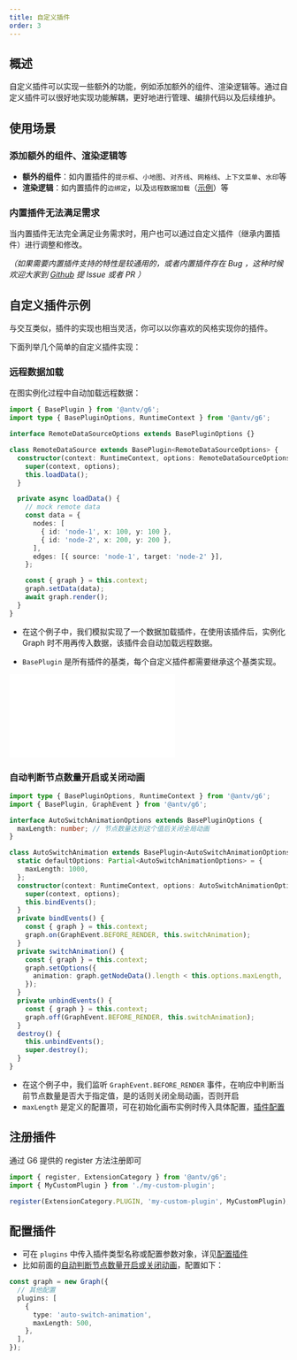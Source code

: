 ```yaml
---
title: 自定义插件
order: 3
---
```


## 概述

自定义插件可以实现一些额外的功能，例如添加额外的组件、渲染逻辑等。通过自定义插件可以很好地实现功能解耦，更好地进行管理、编排代码以及后续维护。

## 使用场景

### 添加额外的组件、渲染逻辑等

- **额外的组件**：如内置插件的`提示框`、`小地图`、`对齐线`、`网格线`、`上下文菜单`、`水印`等
- **渲染逻辑**：如内置插件的`边绑定`，以及`远程数据加载`（[示例](#远程数据加载)）等

### 内置插件无法满足需求

当内置插件无法完全满足业务需求时，用户也可以通过自定义插件（继承内置插件）进行调整和修改。

*（如果需要内置插件支持的特性是较通用的，或者内置插件存在 Bug ，这种时候欢迎大家到 [Github](https://github.com/antvis/G6) 提 Issue 或者 PR ）*

## 自定义插件示例

与交互类似，插件的实现也相当灵活，你可以以你喜欢的风格实现你的插件。

下面列举几个简单的自定义插件实现：

### 远程数据加载

在图实例化过程中自动加载远程数据：

```typescript
import { BasePlugin } from '@antv/g6';
import type { BasePluginOptions, RuntimeContext } from '@antv/g6';

interface RemoteDataSourceOptions extends BasePluginOptions {}

class RemoteDataSource extends BasePlugin<RemoteDataSourceOptions> {
  constructor(context: RuntimeContext, options: RemoteDataSourceOptions) {
    super(context, options);
    this.loadData();
  }

  private async loadData() {
    // mock remote data
    const data = {
      nodes: [
        { id: 'node-1', x: 100, y: 100 },
        { id: 'node-2', x: 200, y: 200 },
      ],
      edges: [{ source: 'node-1', target: 'node-2' }],
    };

    const { graph } = this.context;
    graph.setData(data);
    await graph.render();
  }
}
```

- 在这个例子中，我们模拟实现了一个数据加载插件，在使用该插件后，实例化 Graph 时不用再传入数据，该插件会自动加载远程数据。

- `BasePlugin` 是所有插件的基类，每个自定义插件都需要继承这个基类实现。

<embed src="@/common/manual/custom-extension/plugin/implement-plugin.md"></embed>

### 自动判断节点数量开启或关闭动画

```typescript
import type { BasePluginOptions, RuntimeContext } from '@antv/g6';
import { BasePlugin, GraphEvent } from '@antv/g6';

interface AutoSwitchAnimationOptions extends BasePluginOptions {
  maxLength: number; // 节点数量达到这个值后关闭全局动画
}

class AutoSwitchAnimation extends BasePlugin<AutoSwitchAnimationOptions> {
  static defaultOptions: Partial<AutoSwitchAnimationOptions> = {
    maxLength: 1000,
  };
  constructor(context: RuntimeContext, options: AutoSwitchAnimationOptions) {
    super(context, options);
    this.bindEvents();
  }
  private bindEvents() {
    const { graph } = this.context;
    graph.on(GraphEvent.BEFORE_RENDER, this.switchAnimation);
  }
  private switchAnimation() {
    const { graph } = this.context;
    graph.setOptions({
      animation: graph.getNodeData().length < this.options.maxLength,
    });
  }
  private unbindEvents() {
    const { graph } = this.context;
    graph.off(GraphEvent.BEFORE_RENDER, this.switchAnimation);
  }
  destroy() {
    this.unbindEvents();
    super.destroy();
  }
}
```

- 在这个例子中，我们监听 `GraphEvent.BEFORE_RENDER` 事件，在响应中判断当前节点数量是否大于指定值，是的话则关闭全局动画，否则开启
- `maxLength` 是定义的配置项，可在初始化画布实例时传入具体配置，[插件配置](#配置插件)

## 注册插件

通过 G6 提供的 register 方法注册即可

```typescript
import { register, ExtensionCategory } from '@antv/g6';
import { MyCustomPlugin } from './my-custom-plugin';

register(ExtensionCategory.PLUGIN, 'my-custom-plugin', MyCustomPlugin);
```

## 配置插件

- 可在 `plugins` 中传入插件类型名称或配置参数对象，详见[配置插件](/manual/plugin/overview#配置方式)
- 比如前面的[自动判断节点数量开启或关闭动画](#自动判断节点数量开启或关闭动画)，配置如下：

```typescript
const graph = new Graph({
  // 其他配置
  plugins: [
    {
      type: 'auto-switch-animation',
      maxLength: 500,
    },
  ],
});
```
